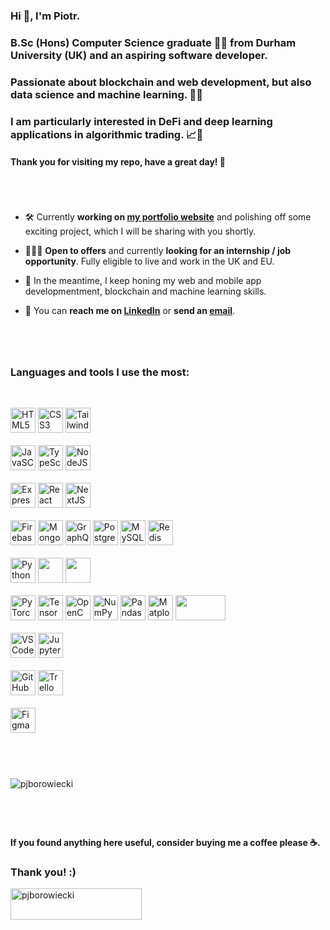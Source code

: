 ### Hi 👋, I'm Piotr.

### B.Sc (Hons) Computer Science graduate 🧑‍🎓 from Durham University (UK) and an aspiring software developer.
### Passionate about blockchain and web development, but also data science and machine learning. 👨‍💻
### I am particularly interested in DeFi and deep learning applications in algorithmic trading. 📈🚀
#### Thank you for visiting my repo, have a great day! 🤗

#
<br>

- 🛠️ Currently **working on [my portfolio website](https://pjborowiecki.github.io)** and polishing off some exciting project, which I will be sharing with you shortly.

- 👷🏼‍♀️ **Open to offers** and currently **looking for an internship / job opportunity**. Fully eligible to live and work in the UK and EU.

- 🧐 In the meantime, I keep honing my web and mobile app developmentment, blockchain and machine learning skills.

- 💬 You can **reach me on [LinkedIn](https://www.linkedin.com/in/pjborowiecki/)** or **send an [email](<mailto:https://www.linkedin.com/in/pjborowiecki/>)**.

#
<br>

<h3>Languages and tools I use the most:</h3>
<br>

<p align="left"> 
  <img src="https://cdn.jsdelivr.net/gh/devicons/devicon/icons/html5/html5-original-wordmark.svg" width="40" height="40" alt="HTML5 logo" />
  <img src="https://cdn.jsdelivr.net/gh/devicons/devicon/icons/css3/css3-original-wordmark.svg" width="40" height="40" alt="CSS3 logo" />
  <img src="https://cdn.jsdelivr.net/gh/devicons/devicon/icons/tailwindcss/tailwindcss-plain.svg" width="40" height="40" alt="Tailwind CSS logo" />
  <br>
  <br>
  <img src="https://cdn.jsdelivr.net/gh/devicons/devicon/icons/javascript/javascript-original.svg" width="40" height="40" alt="JavaSCcipt logo" />
  <img src="https://cdn.jsdelivr.net/gh/devicons/devicon/icons/typescript/typescript-original.svg" width="40" height="40" alt="TypeScript logo" />
  <img src="https://cdn.jsdelivr.net/gh/devicons/devicon/icons/nodejs/nodejs-original.svg" width="40" height="40" alt="NodeJS logo" />
  <br>
  <br>

  <img src="https://cdn.jsdelivr.net/gh/devicons/devicon/icons/express/express-original.svg" width="40" height="40" alt="Express logo" />
  <img src="https://cdn.jsdelivr.net/gh/devicons/devicon/icons/react/react-original-wordmark.svg" width="40" height="40" alt="React logo" />
  <img src="https://cdn.jsdelivr.net/gh/devicons/devicon/icons/nextjs/nextjs-original.svg" width="40" height="40" alt="NextJS logo" />
  <br>
  <br>
  <img src="https://cdn.jsdelivr.net/gh/devicons/devicon/icons/firebase/firebase-plain.svg" width="40" height="40" alt="Firebase logo" />
  <img src="https://cdn.jsdelivr.net/gh/devicons/devicon/icons/mongodb/mongodb-original.svg" width="40" height="40" alt="MongoDB logo" />
  <img src="https://cdn.jsdelivr.net/gh/devicons/devicon/icons/graphql/graphql-plain.svg" width="40" height="40" alt="GraphQL logo" />
  <img src="https://cdn.jsdelivr.net/gh/devicons/devicon/icons/postgresql/postgresql-original.svg" width="40" height="40" alt="PostgreSQL logo" />
  <img src="https://cdn.jsdelivr.net/gh/devicons/devicon/icons/mysql/mysql-plain.svg" width="40" height="40" alt="MySQL logo" />
  <img src="https://cdn.jsdelivr.net/gh/devicons/devicon/icons/redis/redis-original.svg" width="40" height="40" alt="Redis logo" />        
  <br>
  <br>
  <img src="https://cdn.jsdelivr.net/gh/devicons/devicon/icons/python/python-original.svg" width="40" height="40" alt="Python logo" />
  <img src="https://cdn.jsdelivr.net/gh/devicons/devicon/icons/cplusplus/cplusplus-original.svg" width="40" height="40" />
  <img src="https://cdn.jsdelivr.net/gh/devicons/devicon/icons/java/java-original-wordmark.svg" width="40" height="40" />
  <br>
  <br>
  <img src="https://cdn.jsdelivr.net/gh/devicons/devicon/icons/pytorch/pytorch-original.svg" width="40" height="40" alt="PyTorch logo" />
  <img src="https://cdn.jsdelivr.net/gh/devicons/devicon/icons/tensorflow/tensorflow-original.svg" width="40" height="40" alt="TensorFlow logo" />
  <img src="https://cdn.jsdelivr.net/gh/devicons/devicon/icons/opencv/opencv-original.svg" width="40" height="40" alt="OpenCV logo" />
  <img src="https://cdn.jsdelivr.net/gh/devicons/devicon/icons/numpy/numpy-original.svg" width="40" height="40" alt="NumPy logo" />
  <img src="https://cdn.jsdelivr.net/gh/devicons/devicon/icons/pandas/pandas-original-wordmark.svg" width="40" height="40" alt="Pandas logo" />
  <img src="https://matplotlib.org/_static/images/documentation.png" width="40" height="40" alt="Matplotlib logo" />
    <img src="https://upload.wikimedia.org/wikipedia/commons/thumb/0/05/Scikit_learn_logo_small.svg/260px-Scikit_learn_logo_small.svg.png?20180808062052" width="80" height="40" />
  <br>
  <br>
  <img src="https://cdn.jsdelivr.net/gh/devicons/devicon/icons/vscode/vscode-original.svg" width="40" height="40" alt="VS Code logo"/>
  <img src="https://cdn.jsdelivr.net/gh/devicons/devicon/icons/jupyter/jupyter-original-wordmark.svg" width="40" height="40" alt="Jupyter logo" />
  <br>
  <br>
  <img src="https://cdn.jsdelivr.net/gh/devicons/devicon/icons/github/github-original.svg" width="40" height="40" alt="GitHub logo" />
  <img src="https://cdn.jsdelivr.net/gh/devicons/devicon/icons/trello/trello-plain.svg" width="40" height="40" alt="Trello logo" />
  <br>
  <br>
  <img src="https://cdn.jsdelivr.net/gh/devicons/devicon/icons/figma/figma-original.svg" width="40" height="40" alt="Figma logo" />
</p>

#
<br>
<br>

<img src="https://github-readme-streak-stats.herokuapp.com/?user=pjborowiecki&" alt="pjborowiecki" />


#
<br>

#### If you found anything here useful, consider buying me a coffee please ☕. <br>
### Thank you! :)

  <a href="https://www.buymeacoffee.com/pjborowiecki"> 
    <img align="left" src="https://cdn.buymeacoffee.com/buttons/v2/default-yellow.png" height="50" width="210" alt="pjborowiecki" />
  </a>


